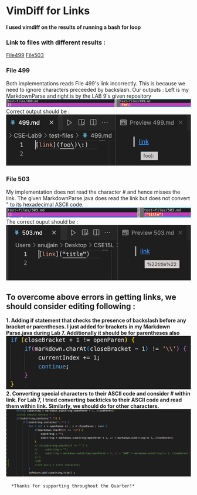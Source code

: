 # VimDiff for Links
**I used vimdiff on the results of running a bash for loop**
### Link to files with different results :
[File499](https://github.com/nidhidhamnani/markdown-parser/blob/main/test-files/499.md)
[File503](https://github.com/nidhidhamnani/markdown-parser/blob/main/test-files/503.md)
### File 499
Both implementations reads File 499's link incorrectly. This is because we need to ignore characters preceeded by backslash.
Our outputs : Left is my MarkdownParse and right is by the LAB 9's given repository
![Image1](L9-1.png)
Correct output should be :
![Image2](L9-2.png)
### File 503
My implementation does not read the character # and hence misses the link.
The given MarkdownParse.java does read the link but does not convert " to its hexadecimal ASCII code.
![Image3](L9-3.png)
The correct ouput should be :
![Image4](L9-4.png)
## To overcome above errors in getting links, we should consider editing following :
**1. Adding if statement that checks the presence of backslash before any bracket or parentheses.
  I just added for brackets in my Markdown Parse.java during Lab 7. Additionally it should be for parentheses also**
![Image5](L9-5.png)
**2. Converting special characters to their ASCII code and consider # within link.
  For Lab 7, I tried converting backticks to their ASCII code and read them within link. Similarly, we should do for other characters.**
![Image6](L9-6.png)

      *Thanks for supporting throughout the Quarter!*

